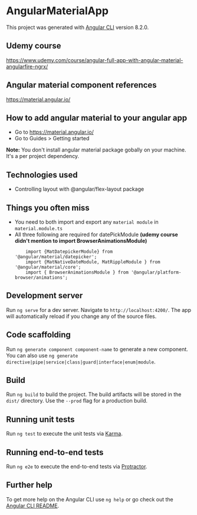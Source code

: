 
# AngularMaterialApp

This project was generated with [Angular CLI](https://github.com/angular/angular-cli) version 8.2.0.

## Udemy course

https://www.udemy.com/course/angular-full-app-with-angular-material-angularfire-ngrx/

## Angular material component references

https://material.angular.io/

## How to add angular material to your angular app

- Go to https://material.angular.io/
- Go to Guides > Getting started

**Note:** You don't install angular material package gobally on your machine. It's a per project dependency.

## Technologies used

 - Controlling layout with @angular/flex-layout package

## Things you often miss

 - You need to both import and export any `material module` in `material.module.ts`
 - All three following are required for datePickModule **(udemy course didn't mention to import BrowserAnimationsModule)**
    ```
        import {MatDatepickerModule} from '@angular/material/datepicker';
        import {MatNativeDateModule, MatRippleModule } from '@angular/material/core';
        import { BrowserAnimationsModule } from '@angular/platform-browser/animations';
    ```

## Development server

Run `ng serve` for a dev server. Navigate to `http://localhost:4200/`. The app will automatically reload if you change any of the source files.

## Code scaffolding

Run `ng generate component component-name` to generate a new component. You can also use `ng generate directive|pipe|service|class|guard|interface|enum|module`.

## Build

Run `ng build` to build the project. The build artifacts will be stored in the `dist/` directory. Use the `--prod` flag for a production build.

## Running unit tests

Run `ng test` to execute the unit tests via [Karma](https://karma-runner.github.io).

## Running end-to-end tests

Run `ng e2e` to execute the end-to-end tests via [Protractor](http://www.protractortest.org/).

## Further help

To get more help on the Angular CLI use `ng help` or go check out the [Angular CLI README](https://github.com/angular/angular-cli/blob/master/README.md).

